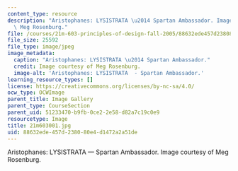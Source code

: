 ```yaml
---
content_type: resource
description: "Aristophanes: LYSISTRATA \u2014 Spartan Ambassador. Image courtesy of\
  \ Meg Rosenburg."
file: /courses/21m-603-principles-of-design-fall-2005/88632ede457d238080e4d1472a2a51de_21m603001.jpg
file_size: 25592
file_type: image/jpeg
image_metadata:
  caption: "Aristophanes: LYSISTRATA \u2014 Spartan Ambassador."
  credit: Image courtesy of Meg Rosenburg.
  image-alt: 'Aristophanes: LYSISTRATA  - Spartan Ambassador.'
learning_resource_types: []
license: https://creativecommons.org/licenses/by-nc-sa/4.0/
ocw_type: OCWImage
parent_title: Image Gallery
parent_type: CourseSection
parent_uid: 51233470-b9fb-0ce2-2e58-d82a7c19c0e9
resourcetype: Image
title: 21m603001.jpg
uid: 88632ede-457d-2380-80e4-d1472a2a51de
---
```

Aristophanes: LYSISTRATA — Spartan Ambassador. Image courtesy of Meg Rosenburg.